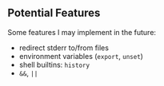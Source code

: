 ## Potential Features
Some features I may implement in the future:
- redirect stderr to/from files
- environment variables (`export`, `unset`)
- shell builtins: `history`
- `&&`, `||`